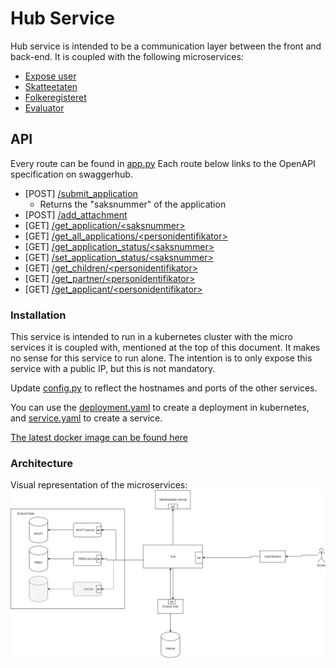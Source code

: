 # Hub Service

Hub service is intended to be a communication layer between the front and back-end.
It is coupled with the following microservices:
* [Expose user](https://github.com/Digihelgeland-Sommercamp/exposeUser)
* [Skatteetaten](https://github.com/Digihelgeland-Sommercamp/skatteservice)
* [Folkeregisteret](https://github.com/Digihelgeland-Sommercamp/fregService)
* [Evaluator](https://github.com/Digihelgeland-Sommercamp/evaluator)

## API
Every route can be found in [app.py](https://github.com/Digihelgeland-Sommercamp/hubService/blob/main/app.py)
Each route below links to the OpenAPI specification on swaggerhub.

* [POST] [/submit_application](https://app.swaggerhub.com/apis/Johannes-s-b/Hubservice/0.1)
  * Returns the "saksnummer" of the application
* [POST] [/add_attachment](https://app.swaggerhub.com/apis/Johannes-s-b/Hubservice/0.1)
* [GET] [/get_application/\<saksnummer>](https://app.swaggerhub.com/apis/Johannes-s-b/Hubservice/0.1)
* [GET] [/get_all_applications/\<personidentifikator>](https://app.swaggerhub.com/apis/Johannes-s-b/Hubservice/0.1)
* [GET] [/get_application_status/\<saksnummer>](https://app.swaggerhub.com/apis/Johannes-s-b/Hubservice/0.1)
* [GET] [/set_application_status/\<saksnummer>](https://app.swaggerhub.com/apis/Johannes-s-b/Hubservice/0.1)
* [GET] [/get_children/\<personidentifikator>](https://app.swaggerhub.com/apis/Johannes-s-b/Hubservice/0.1)
* [GET] [/get_partner/\<personidentifikator>](https://app.swaggerhub.com/apis/Johannes-s-b/Hubservice/0.1)
* [GET] [/get_applicant/\<personidentifikator>](https://app.swaggerhub.com/apis/Johannes-s-b/Hubservice/0.1)

### Installation
This service is intended to run in a kubernetes cluster with the micro services it is coupled with, mentioned at the top of this document. It makes no sense for this service to run alone.
The intention is to only expose this service with a public IP, but this is not mandatory.

Update [config.py](https://github.com/Digihelgeland-Sommercamp/hubService/blob/main/classFolder/config.py) to reflect the hostnames and ports of the other services.

You can use the [deployment.yaml](https://github.com/Digihelgeland-Sommercamp/hubService/blob/main/deployment.yaml) to create a deployment in kubernetes, and [service.yaml](https://github.com/Digihelgeland-Sommercamp/hubService/blob/main/service.yaml) to create a service.

[The latest docker image can be found here](https://hub.docker.com/repository/docker/johannesdigdir/hub_service)

### Architecture
Visual representation of the microservices:
![Picture of the architecture and coupling of the services](https://github.com/Altinn/summer-camp-2021/blob/main/Documentation/Architecture/Microservice%20overview.png "Picture of the architecture and coupling of the services")